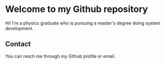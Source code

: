 # Welcome to my Github repository

Hi! I'm a physics graduate who is pursuing a master's degree doing system development.

## Contact

You can reach me through my Github profile or email.